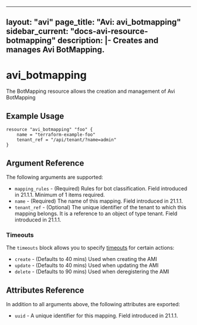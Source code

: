<!--
    Copyright 2021 VMware, Inc.
    SPDX-License-Identifier: Mozilla Public License 2.0
-->
---
layout: "avi"
page_title: "Avi: avi_botmapping"
sidebar_current: "docs-avi-resource-botmapping"
description: |-
  Creates and manages Avi BotMapping.
---

# avi_botmapping

The BotMapping resource allows the creation and management of Avi BotMapping

## Example Usage

```hcl
resource "avi_botmapping" "foo" {
    name = "terraform-example-foo"
    tenant_ref = "/api/tenant/?name=admin"
}
```

## Argument Reference

The following arguments are supported:

* `mapping_rules` - (Required) Rules for bot classification. Field introduced in 21.1.1. Minimum of 1 items required.
* `name` - (Required) The name of this mapping. Field introduced in 21.1.1.
* `tenant_ref` - (Optional) The unique identifier of the tenant to which this mapping belongs. It is a reference to an object of type tenant. Field introduced in 21.1.1.


### Timeouts

The `timeouts` block allows you to specify [timeouts](https://www.terraform.io/docs/configuration/resources.html#timeouts) for certain actions:

* `create` - (Defaults to 40 mins) Used when creating the AMI
* `update` - (Defaults to 40 mins) Used when updating the AMI
* `delete` - (Defaults to 90 mins) Used when deregistering the AMI

## Attributes Reference

In addition to all arguments above, the following attributes are exported:

* `uuid` -  A unique identifier for this mapping. Field introduced in 21.1.1.

